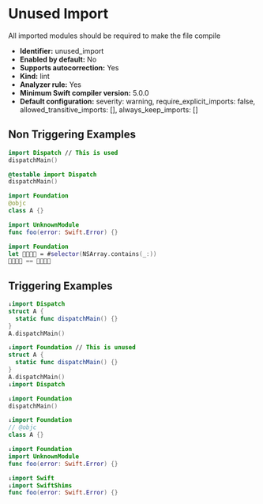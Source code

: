 # Unused Import

All imported modules should be required to make the file compile

* **Identifier:** unused_import
* **Enabled by default:** No
* **Supports autocorrection:** Yes
* **Kind:** lint
* **Analyzer rule:** Yes
* **Minimum Swift compiler version:** 5.0.0
* **Default configuration:** severity: warning, require_explicit_imports: false, allowed_transitive_imports: [], always_keep_imports: []

## Non Triggering Examples

```swift
import Dispatch // This is used
dispatchMain()
```

```swift
@testable import Dispatch
dispatchMain()
```

```swift
import Foundation
@objc
class A {}
```

```swift
import UnknownModule
func foo(error: Swift.Error) {}
```

```swift
import Foundation
let 👨‍👩‍👧‍👦 = #selector(NSArray.contains(_:))
👨‍👩‍👧‍👦 == 👨‍👩‍👧‍👦
```

## Triggering Examples

```swift
↓import Dispatch
struct A {
  static func dispatchMain() {}
}
A.dispatchMain()
```

```swift
↓import Foundation // This is unused
struct A {
  static func dispatchMain() {}
}
A.dispatchMain()
↓import Dispatch

```

```swift
↓import Foundation
dispatchMain()
```

```swift
↓import Foundation
// @objc
class A {}
```

```swift
↓import Foundation
import UnknownModule
func foo(error: Swift.Error) {}
```

```swift
↓import Swift
↓import SwiftShims
func foo(error: Swift.Error) {}
```